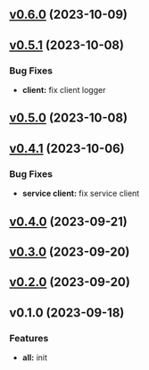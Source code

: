
<a name="v0.6.0"></a>
## [v0.6.0](https://8.140.161.172/wangsb/wgateway/compare/v0.5.1...v0.6.0) (2023-10-09)


<a name="v0.5.1"></a>
## [v0.5.1](https://8.140.161.172/wangsb/wgateway/compare/v0.5.0...v0.5.1) (2023-10-08)

### Bug Fixes

* **client:** fix client logger


<a name="v0.5.0"></a>
## [v0.5.0](https://8.140.161.172/wangsb/wgateway/compare/v0.4.1...v0.5.0) (2023-10-08)


<a name="v0.4.1"></a>
## [v0.4.1](https://8.140.161.172/wangsb/wgateway/compare/v0.4.0...v0.4.1) (2023-10-06)

### Bug Fixes

* **service client:** fix service client


<a name="v0.4.0"></a>
## [v0.4.0](https://8.140.161.172/wangsb/wgateway/compare/v0.3.0...v0.4.0) (2023-09-21)


<a name="v0.3.0"></a>
## [v0.3.0](https://8.140.161.172/wangsb/wgateway/compare/v0.2.0...v0.3.0) (2023-09-20)


<a name="v0.2.0"></a>
## [v0.2.0](https://8.140.161.172/wangsb/wgateway/compare/v0.1.0...v0.2.0) (2023-09-20)


<a name="v0.1.0"></a>
## v0.1.0 (2023-09-18)

### Features

* **all:** init

